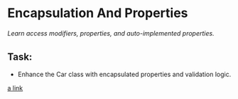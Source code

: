 # Encapsulation And Properties
###### Learn access modifiers, properties, and auto-implemented properties.
## Task:
-  Enhance the Car class with encapsulated properties and validation logic.
  
[a link](https://github.com/mojahma/OOP-Basics.git)
